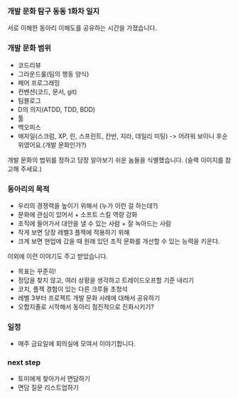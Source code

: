 ### 개발 문화 탐구 동동 1화차 일지

서로 이해한 동아리 이해도를 공유하는 시간을 가졌습니다.

### 개발 문화 범위

- 코드리뷰
- 그라운드룰(팀의 행동 양식)
- 페어 프로그래밍
- 컨벤션(코드, 문서, git)
- 팀블로그
- D의 의지(ATDD, TDD, BDD)
- 툴
- 백오피스
- 애자일(스크럼, XP, 린, 스프린트, 칸반, 지라, 데일리 미팅) -> 어려워 보이니 후순위였어요.(개발 문화인가?)

개발 문화의 범위를 정하고 당장 알아보기 쉬운 놈들을 식별했습니다. (슬랙 이미지를 참고해 주세요.)

### 동아리의 목적

- 우리의 경쟁력을 높이기 위해서 (누가 이런 걸 하는데?)
- 문화에 관심이 있어서 + 소프트 스킬 역량 강화
- 조직에 들어가서 대안을 낼 수 있는 사람 + 잘 녹아드는 사람
- 작게 보면 당장 레벨3 플젝에 적용하기 위해
- 크게 보면 현업에 갔을 때 원래 있던 조직 문화를 개선할 수 있는 능력을 키운다.

이외에 이런 이야기도 주고 받았습니다.

- 목표는 꾸준히!
- 정답을 찾지 않고, 여러 상황을 생각하고 트레이드오프할 기준 내리기
- 코치, 플젝 경험이 있는 다른 크루들 초청석
- 레벨 3부터 프로젝트 개발 문화 사례에 대해서 공유하기
- 오합지졸로 시작해서 동아리 점진적으로 진화시키기?

### 일정

- 매주 금요일에 회의실에 모여서 이야기합니다.

### next step

- 토미에게 찾아가서 면담하기
- 면담 질문 리스트업하기

